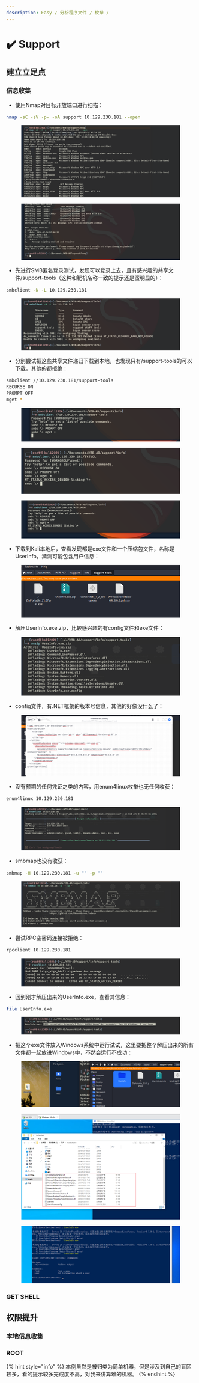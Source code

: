 ```yaml
---
description: Easy / 分析程序文件 / 枚举 /
---
```


# ✔️ Support

## 建立立足点

### 信息收集

* 使用Nmap对目标开放端口进行扫描：

```bash
nmap -sC -sV -p- -oA support 10.129.230.181 --open
```

<figure><img src="../../.gitbook/assets/1.png" alt=""><figcaption></figcaption></figure>

<figure><img src="../../.gitbook/assets/2.png" alt=""><figcaption></figcaption></figure>

* 先进行SMB匿名登录测试，发现可以登录上去，且有感兴趣的共享文件/support-tools（这种和靶机名称一致的提示还是蛮明显的）：

```bash
smbclient -N -L 10.129.230.181
```

<figure><img src="../../.gitbook/assets/3 (9).png" alt=""><figcaption></figcaption></figure>

* 分别尝试把这些共享文件递归下载到本地，也发现只有/support-tools的可以下载，其他的都拒绝：

```bash
smbclient //10.129.230.181/support-tools
RECURSE ON
PROMPT OFF
mget *
```

<figure><img src="../../.gitbook/assets/4.png" alt=""><figcaption></figcaption></figure>

<figure><img src="../../.gitbook/assets/5.png" alt=""><figcaption></figcaption></figure>

<figure><img src="../../.gitbook/assets/6.png" alt=""><figcaption></figcaption></figure>

* 下载到Kali本地后，查看发现都是exe文件和一个压缩包文件，名称是UserInfo，猜测可能包含用户信息：

<figure><img src="../../.gitbook/assets/7.png" alt=""><figcaption></figcaption></figure>

* 解压UserInfo.exe.zip，比较感兴趣的有config文件和exe文件：

<figure><img src="../../.gitbook/assets/8.png" alt=""><figcaption></figcaption></figure>

* config文件，有.NET框架的版本号信息，其他的好像没什么了：

<figure><img src="../../.gitbook/assets/9.png" alt=""><figcaption></figcaption></figure>

* 没有预期的任何凭证之类的内容，用enum4linux枚举也无任何收获：

```bash
enum4linux 10.129.230.181
```

<figure><img src="../../.gitbook/assets/10.png" alt=""><figcaption></figcaption></figure>

* smbmap也没有收获：

```bash
smbmap -H 10.129.230.181 -u "" -p ""
```

<figure><img src="../../.gitbook/assets/11 (8).png" alt=""><figcaption></figcaption></figure>

* 尝试RPC空密码连接被拒绝：

```bash
rpcclient 10.129.230.181
```

<figure><img src="../../.gitbook/assets/12 (9).png" alt=""><figcaption></figcaption></figure>

* 回到刚才解压出来的UserInfo.exe，查看其信息：

```bash
file UserInfo.exe
```

<figure><img src="../../.gitbook/assets/13 (9).png" alt=""><figcaption></figcaption></figure>

* 把这个exe文件放入Windows系统中运行试试，这里要把整个解压出来的所有文件都一起放进Windows中，不然会运行不成功：

<figure><img src="../../.gitbook/assets/14 (8).png" alt=""><figcaption></figcaption></figure>

<figure><img src="../../.gitbook/assets/15 (8).png" alt=""><figcaption></figcaption></figure>

<figure><img src="../../.gitbook/assets/16 (6).png" alt=""><figcaption></figcaption></figure>















### GET SHELL







## 权限提升

### 本地信息收集













### ROOT





















{% hint style="info" %}
本例虽然是被归类为简单机器，但是涉及到自己的盲区较多，看的提示较多完成度不高，对我来讲算难的机器。
{% endhint %}
